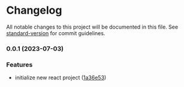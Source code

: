 # Changelog

All notable changes to this project will be documented in this file. See [standard-version](https://github.com/conventional-changelog/standard-version) for commit guidelines.

### 0.0.1 (2023-07-03)


### Features

* initialize new react project ([1a36e53](https://github.com/amar-ti2021/uas-frontend/commit/1a36e535d4113001cd2ffe87608ff72b6fd3588b))
